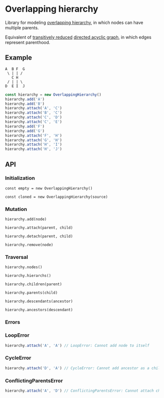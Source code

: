 # Overlapping hierarchy

Library for modeling [overlapping hierarchy](https://en.wikipedia.org/wiki/Hierarchy#Degree_of_branching), in which nodes can have multiple parents.

Equivalent of [transitively reduced](https://en.wikipedia.org/wiki/Transitive_reduction) [directed acyclic graph](https://en.wikipedia.org/wiki/Directed_acyclic_graph), in which edges represent parenthood.

## Example

```text
A  B F  G
 \ | | /
   C H
 / | | \
D  E I  J
```

```typescript
const hierarchy = new OverlappingHierarchy()
hierarchy.add('A')
hierarchy.add('B')
hierarchy.attach('A', 'C')
hierarchy.attach('B', 'C')
hierarchy.attach('C', 'D')
hierarchy.attach('C', 'E')
hierarchy.add('F')
hierarchy.add('G')
hierarchy.attach('F', 'H')
hierarchy.attach('G', 'H')
hierarchy.attach('H', 'I')
hierarchy.attach('H', 'J')
```

## API

### Initialization

`const empty = new OverlappingHierarchy()`

`const cloned = new OverlappingHierarchy(source)`

### Mutation

`hierarchy.add(node)`

`hierarchy.attach(parent, child)`

`hierarchy.detach(parent, child)`

`hierarchy.remove(node)`

### Traversal

`hierarchy.nodes()`

`hierarchy.hierarchs()`

`hierarchy.children(parent)`

`hierarchy.parents(child)`

`hierarchy.descendants(ancestor)`

`hierarchy.ancestors(descendant)`

### Errors

### LoopError

```typescript
hierarchy.attach('A', 'A') // LoopError: Cannot add node to itself
```

### CycleError

```typescript
hierarchy.attach('D', 'A') // CycleError: Cannot add ancestor as a child
```

### ConflictingParentsError

```typescript
hierarchy.attach('A', 'D') // ConflictingParentsError: Cannot attach child to parent's ancestor
```
